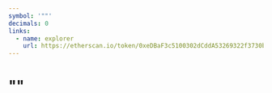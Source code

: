 ```yaml
---
symbol: '""'
decimals: 0
links:
  - name: explorer
    url: https://etherscan.io/token/0xeDBaF3c5100302dCddA53269322f3730b1F0416d
---
```


# ""
